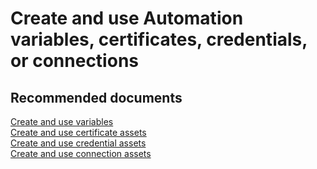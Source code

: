<properties
	pageTitle="Create and use Automation variables, certificates, credentials, or connections"
	description="Create and use Automation variables, certificates, credentials, or connections"
	service="microsoft.automation"
	resource="automationaccounts"
	authors="kasparks"
	displayOrder=""
    selfHelpType="resource"
	selfHelpType=""
	supportTopicIds=""
	resourceTags=""
	productPesIds=""
	cloudEnvironments="public"
/>

# Create and use Automation variables, certificates, credentials, or connections

## **Recommended documents**
[Create and use variables](http://aka.ms/automation-variables)<br>
[Create and use certificate assets](http://aka.ms/automation-certificates)<br>
[Create and use credential assets](http://aka.ms/automation-credentials)<br>
[Create and use connection assets](http://aka.ms/automation-connections)
